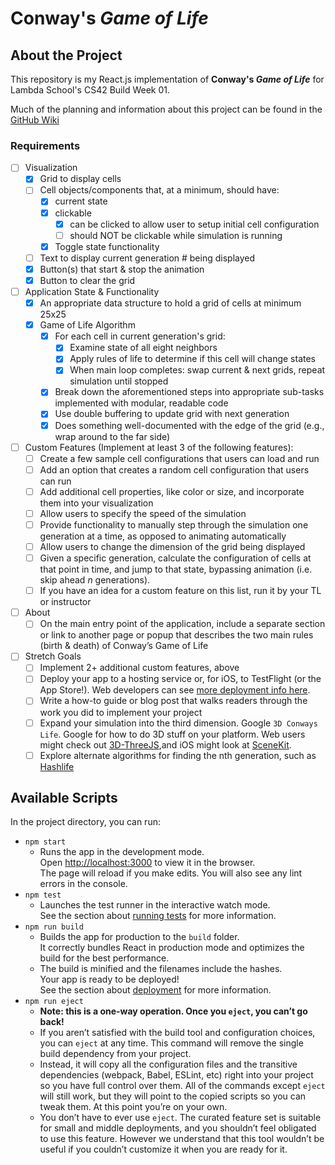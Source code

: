 # Conway's *Game of Life*

## About the Project

This repository is my React.js implementation of **Conway's *Game of Life*** for Lambda School's CS42 Build Week 01.

Much of the planning and information about this project can be found in the [GitHub Wiki](https://github.com/chazkiker2/conway_game_of_life_react/wiki)

### Requirements

- [ ] Visualization
  - [x] Grid to display cells
  - [ ] Cell objects/components that, at a minimum, should have:
    - [x] current state
    - [x] clickable
      - [x] can be clicked to allow user to setup initial cell configuration
      - [ ] should NOT be clickable while simulation is running
    - [x] Toggle state functionality
  - [ ] Text to display current generation # being displayed
  - [x] Button(s) that start & stop the animation
  - [x] Button to clear the grid
- [ ] Application State & Functionality
  - [x] An appropriate data structure to hold a grid of cells at minimum 25x25
  - [x] Game of Life Algorithm
    - [x] For each cell in current generation's grid:
      - [x] Examine state of all eight neighbors
      - [x] Apply rules of life to determine if this cell will change states
      - [x] When main loop completes: swap current & next grids, repeat simulation until stopped
    - [x] Break down the aforementioned steps into appropriate sub-tasks implemented with modular, readable code
    - [x] Use double buffering to update grid with next generation
    - [x] Does something well-documented with the edge of the grid (e.g., wrap around to the far side)
- [ ] Custom Features (Implement at least 3 of the following features):
  - [ ] Create a few sample cell configurations that users can load and run
  - [ ] Add an option that creates a random cell configuration that users can
  run
  - [ ] Add additional cell properties, like color or size, and incorporate
  them into your visualization
  - [ ] Allow users to specify the speed of the simulation
  - [ ] Provide functionality to manually step through the simulation one generation at a time, as opposed to animating automatically
  - [ ] Allow users to change the dimension of the grid being displayed
  - [ ] Given a specific generation, calculate the configuration of cells at that point in time, and jump to that state, bypassing animation (i.e. skip ahead _n_ generations).
  - [ ] If you have an idea for a custom feature on this list, run it by your TL or instructor
- [ ] About
  - [ ] On the main entry point of the application, include a separate section or link to another page or popup that describes the two main rules (birth & death) of Conway’s Game of Life
- [ ] Stretch Goals
  - [ ] Implement 2+ additional custom features, above
  - [ ] Deploy your app to a hosting service or, for iOS, to TestFlight (or the App Store!). Web developers can see [more deployment info here](resources/web/deployment).
  - [ ] Write a how-to guide or blog post that walks readers through the
  work you did to implement your project
  - [ ] Expand your simulation into the third dimension. Google `3D Conways Life`. Google for how to do 3D stuff on your platform. Web users might check out [3D-ThreeJS](https://github.com/LambdaSchool/3D-ThreeJS),and iOS might look at [SceneKit](https://developer.apple.com/scenekit/).
  - [ ] Explore alternate algorithms for finding the nth generation, such as [Hashlife](https://en.wikipedia.org/wiki/Hashlife)

## Available Scripts

In the project directory, you can run:

- `npm start`
  - Runs the app in the development mode. \
  Open [http://localhost:3000](http://localhost:3000) to view it in the browser. \
  The page will reload if you make edits. You will also see any lint errors in the console.
- `npm test`
  - Launches the test runner in the interactive watch mode. \
  See the section about [running tests](https://facebook.github.io/create-react-app/docs/running-tests) for more information.
- `npm run build`
  - Builds the app for production to the `build` folder.\
  It correctly bundles React in production mode and optimizes the build for the best performance.
  - The build is minified and the filenames include the hashes. \
  Your app is ready to be deployed! \
  See the section about [deployment](https://facebook.github.io/create-react-app/docs/deployment) for more information.
- `npm run eject`
  - **Note: this is a one-way operation. Once you `eject`, you can’t go back!**
  - If you aren’t satisfied with the build tool and configuration choices, you can `eject` at any time. This command will remove the single build dependency from your project.
  - Instead, it will copy all the configuration files and the transitive dependencies (webpack, Babel, ESLint, etc) right into your project so you have full control over them. All of the commands except `eject` will still work, but they will point to the copied scripts so you can tweak them. At this point you’re on your own.
  - You don’t have to ever use `eject`. The curated feature set is suitable for small and middle deployments, and you shouldn’t feel obligated to use this feature. However we understand that this tool wouldn’t be useful if you couldn’t customize it when you are ready for it.